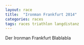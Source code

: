 ```yaml
---
layout: race
title:  "Ironman Frankfurt 2014"
categories: races
tags: races triathlon langdistanz
---
```


Der Ironman Frankfurt Blablabla
